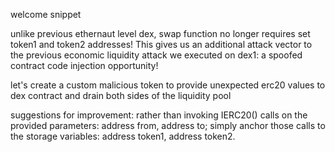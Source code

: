 welcome snippet

unlike previous ethernaut level dex, swap function no longer requires set token1 and token2 addresses! This gives us an additional attack vector to the previous economic liquidity attack we executed on dex1: a spoofed contract code injection opportunity!

let's create a custom malicious token to provide unexpected erc20 values to dex contract and drain both sides of the liquidity pool

suggestions for improvement: rather than invoking IERC20() calls on the provided parameters: address from, address to; simply anchor those calls to the storage variables: address token1, address token2.